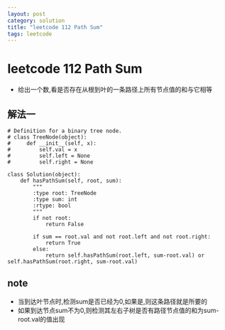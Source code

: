 ```yaml
---
layout: post
category: solution
title: "leetcode 112 Path Sum"
tags: leetcode
---
```


# leetcode 112 Path Sum

* 给出一个数,看是否存在从根到叶的一条路径上所有节点值的和与它相等

## 解法一
```
# Definition for a binary tree node.
# class TreeNode(object):
#     def __init__(self, x):
#         self.val = x
#         self.left = None
#         self.right = None

class Solution(object):
    def hasPathSum(self, root, sum):
        """
        :type root: TreeNode
        :type sum: int
        :rtype: bool
        """
        if not root:
            return False
        
        if sum == root.val and not root.left and not root.right:
            return True
        else:
            return self.hasPathSum(root.left, sum-root.val) or self.hasPathSum(root.right, sum-root.val)
```

## note
* 当到达叶节点时,检测sum是否已经为0,如果是,则这条路径就是所要的
* 如果到达节点sum不为0,则检测其左右子树是否有路径节点值的和为sum-root.val的值出现
